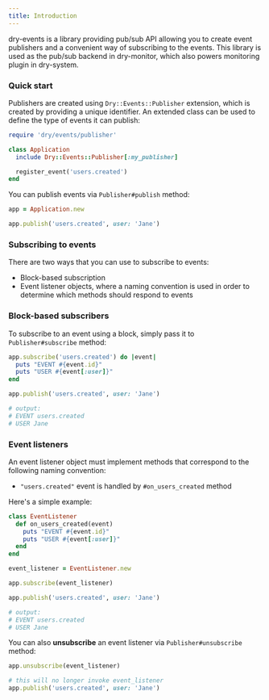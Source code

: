 ```yaml
---
title: Introduction
---
```


dry-events is a library providing pub/sub API allowing you to create event publishers and a convenient way of subscribing to the events. This library is used as the pub/sub backend in dry-monitor, which also powers monitoring plugin in dry-system.


### Quick start

Publishers are created using `Dry::Events::Publisher` extension, which is created by providing a unique identifier. An extended class can be used to define the type of events it can publish:

``` ruby
require 'dry/events/publisher'

class Application
  include Dry::Events::Publisher[:my_publisher]

  register_event('users.created')
end
```

You can publish events via `Publisher#publish` method:

``` ruby
app = Application.new

app.publish('users.created', user: 'Jane')
```

### Subscribing to events

There are two ways that you can use to subscribe to events:

- Block-based subscription
- Event listener objects, where a naming convention is used in order to determine which methods should respond to events


### Block-based subscribers

To subscribe to an event using a block, simply pass it to `Publisher#subscribe` method:


``` ruby
app.subscribe('users.created') do |event|
  puts "EVENT #{event.id}"
  puts "USER #{event[:user]}"
end

app.publish('users.created', user: 'Jane')

# output:
# EVENT users.created
# USER Jane
```

### Event listeners

An event listener object must implement methods that correspond to the following naming convention:

- `"users.created"` event is handled by `#on_users_created` method

Here's a simple example:

``` ruby
class EventListener
  def on_users_created(event)
    puts "EVENT #{event.id}"
    puts "USER #{event[:user]}"
  end
end

event_listener = EventListener.new

app.subscribe(event_listener)

app.publish('users.created', user: 'Jane')

# output:
# EVENT users.created
# USER Jane
```

You can also **unsubscribe** an event listener via `Publisher#unsubscribe` method:

``` ruby
app.unsubscribe(event_listener)

# this will no longer invoke event_listener
app.publish('users.created', user: 'Jane')
```
